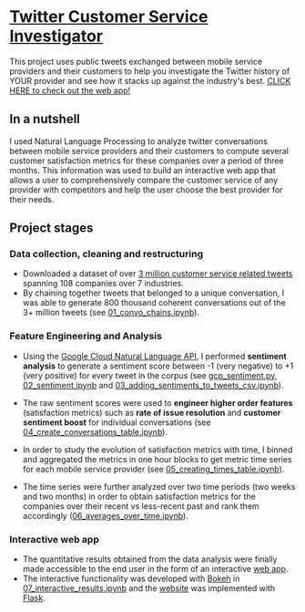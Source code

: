 # [Twitter Customer Service Investigator](http://charsh7.pythonanywhere.com)
This project uses public tweets exchanged between mobile service providers and their customers to help you investigate the Twitter history of YOUR provider and see how it stacks up against the industry's best. [CLICK HERE to check out the web app!](http://charsh7.pythonanywhere.com)

## In a nutshell
I used Natural Language Processing to analyze twitter conversations between mobile service providers and their customers to compute several customer satisfaction metrics for these companies over a period of three months. This information was used to build an interactive web app that allows a user to comprehensively compare the customer service of any provider with competitors and help the user choose the best provider for their needs.

## Project stages

### Data collection, cleaning and restructuring 

- Downloaded a dataset of over [3 million customer service related tweets](https://www.kaggle.com/thoughtvector/customer-support-on-twitter) spanning 108 companies over 7 industries. 
- By chaining together tweets that belonged to a unique conversation, I was able to generate 800 thousand coherent conversations out of the 3+ million tweets (see [01_convo_chains.ipynb](https://github.com/harshgits/twitter_customer_service/blob/master/01_convo_chains.ipynb)).

### Feature Engineering and Analysis

- Using the [Google Cloud Natural Language API](https://cloud.google.com/natural-language/), I performed **sentiment analysis** to generate a sentiment score between -1 (very negative) to +1 (very positive) for every tweet in the corpus (see [gcp_sentiment.py](https://github.com/harshgits/twitter_customer_service/blob/master/gcp_sentiment.py), [02_sentiment.ipynb](https://github.com/harshgits/twitter_customer_service/blob/master/02_sentiment.ipynb) and [03_adding_sentiments_to_tweets_csv.ipynb](https://github.com/harshgits/twitter_customer_service/blob/master/03_adding_sentiments_to_tweets_csv.ipynb)).

- The raw sentiment scores were used to **engineer higher order features** (satisfaction metrics) such as **rate of issue resolution** and **customer sentiment boost** for individual conversations (see [04_create_conversations_table.ipynb](https://github.com/harshgits/twitter_customer_service/blob/master/04_create_conversations_table.ipynb)).

- In order to study the evolution of satisfaction metrics with time, I binned and aggregated the metrics in one hour blocks to get metric time series for each mobile service provider (see [05_creating_times_table.ipynb](https://github.com/harshgits/twitter_customer_service/blob/master/05_creating_times_table.ipynb)).

- The time series were further analyzed over two time periods (two weeks and two months) in order to obtain satisfaction metrics for the companies over their recent vs less-recent past and rank them accordingly ([06_averages_over_time.ipynb](https://github.com/harshgits/twitter_customer_service/blob/master/06_averages_over_time.ipynb)).

### Interactive web app
- The quantitative results obtained from the data analysis were finally made accessible to the end user in the form of an interactive [web app](http://charsh7.pythonanywhere.com). 
- The interactive functionality was developed with [Bokeh](https://bokeh.pydata.org/en/latest/) in [07_interactive_results.ipynb](https://github.com/harshgits/twitter_customer_service/blob/master/07_interactive_results.ipynb) and the [website](https://github.com/harshgits/twitter_customer_service/blob/master/07_interactive_results.ipynb) was implemented with [Flask](http://flask.pocoo.org/).